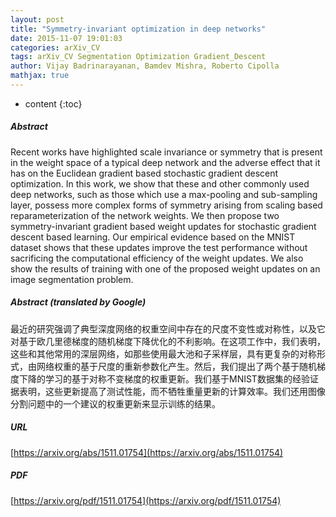 ```yaml
---
layout: post
title: "Symmetry-invariant optimization in deep networks"
date: 2015-11-07 19:01:03
categories: arXiv_CV
tags: arXiv_CV Segmentation Optimization Gradient_Descent
author: Vijay Badrinarayanan, Bamdev Mishra, Roberto Cipolla
mathjax: true
---
```


* content
{:toc}

##### Abstract
Recent works have highlighted scale invariance or symmetry that is present in the weight space of a typical deep network and the adverse effect that it has on the Euclidean gradient based stochastic gradient descent optimization. In this work, we show that these and other commonly used deep networks, such as those which use a max-pooling and sub-sampling layer, possess more complex forms of symmetry arising from scaling based reparameterization of the network weights. We then propose two symmetry-invariant gradient based weight updates for stochastic gradient descent based learning. Our empirical evidence based on the MNIST dataset shows that these updates improve the test performance without sacrificing the computational efficiency of the weight updates. We also show the results of training with one of the proposed weight updates on an image segmentation problem.

##### Abstract (translated by Google)
最近的研究强调了典型深度网络的权重空间中存在的尺度不变性或对称性，以及它对基于欧几里德梯度的随机梯度下降优化的不利影响。在这项工作中，我们表明，这些和其他常用的深层网络，如那些使用最大池和子采样层，具有更复杂的对称形式，由网络权重的基于尺度的重新参数化产生。然后，我们提出了两个基于随机梯度下降的学习的基于对称不变梯度的权重更新。我们基于MNIST数据集的经验证据表明，这些更新提高了测试性能，而不牺牲重量更新的计算效率。我们还用图像分割问题中的一个建议的权重更新来显示训练的结果。

##### URL
[https://arxiv.org/abs/1511.01754](https://arxiv.org/abs/1511.01754)

##### PDF
[https://arxiv.org/pdf/1511.01754](https://arxiv.org/pdf/1511.01754)

